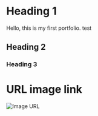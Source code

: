 # Heading 1
Hello, this is my first portfolio. test
## Heading 2
### Heading 3

# URL image link
![Image URL](https://statisticsbyjim.com/wp-content/uploads/2020/07/TimeSeriesTrade.png)
